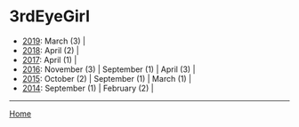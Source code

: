 # 3rdEyeGirl

  * [2019](./3rdeyegirl-2019.md): 
      March (3) | 
  * [2018](./3rdeyegirl-2018.md): 
      April (2) | 
  * [2017](./3rdeyegirl-2017.md): 
      April (1) | 
  * [2016](./3rdeyegirl-2016.md): 
      November (3) | 
      September (1) | 
      April (3) | 
  * [2015](./3rdeyegirl-2015.md): 
      October (2) | 
      September (1) | 
      March (1) | 
  * [2014](./3rdeyegirl-2014.md): 
      September (1) | 
      February (2) | 

----

[Home](../)
